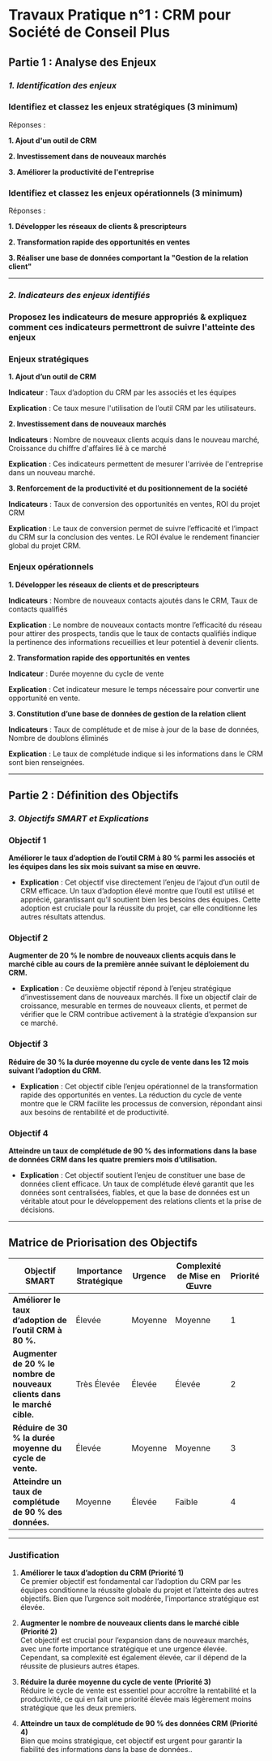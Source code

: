 # Travaux Pratique n°1 : CRM pour Société de Conseil Plus

## Partie 1 : Analyse des Enjeux

### *1. Identification des enjeux*

### Identifiez et classez les enjeux stratégiques (3 minimum)
    
Réponses :

**1. Ajout d'un outil de CRM**

**2. Investissement dans de nouveaux marchés**

**3. Améliorer la productivité de l'entreprise** 

### Identifiez et classez les enjeux opérationnels (3 minimum)

Réponses :

**1. Développer les réseaux de clients & prescripteurs**
        
**2. Transformation rapide des opportunités en ventes**

**3. Réaliser une base de données comportant la "Gestion de la relation client"**

---

### *2. Indicateurs des enjeux identifiés*

### Proposez les indicateurs de mesure appropriés & expliquez comment ces indicateurs permettront de suivre l'atteinte des enjeux
    
### Enjeux stratégiques

**1. Ajout d’un outil de CRM**

**Indicateur** : Taux d’adoption du CRM par les associés et les équipes

**Explication** : Ce taux mesure l'utilisation de l’outil CRM par les utilisateurs.
            
**2. Investissement dans de nouveaux marchés**

**Indicateurs** : Nombre de nouveaux clients acquis dans le nouveau marché, Croissance du chiffre d'affaires lié à ce marché

**Explication** : Ces indicateurs permettent de mesurer l'arrivée de l'entreprise dans un nouveau marché.

**3. Renforcement de la productivité et du positionnement de la société**

**Indicateurs** : Taux de conversion des opportunités en ventes, ROI du projet CRM

**Explication** : Le taux de conversion permet de suivre l’efficacité et l’impact du CRM sur la conclusion des ventes. Le ROI évalue le rendement financier global du projet CRM.

### Enjeux opérationnels

**1. Développer les réseaux de clients et de prescripteurs**

**Indicateurs** : Nombre de nouveaux contacts ajoutés dans le CRM, Taux de contacts qualifiés

**Explication** : Le nombre de nouveaux contacts montre l’efficacité du réseau pour attirer des prospects, tandis que le taux de contacts qualifiés indique la pertinence des informations recueillies et leur potentiel à devenir clients.

**2. Transformation rapide des opportunités en ventes**

**Indicateur** : Durée moyenne du cycle de vente

**Explication** : Cet indicateur mesure le temps nécessaire pour convertir une opportunité en vente.

**3. Constitution d’une base de données de gestion de la relation client**

**Indicateurs** : Taux de complétude et de mise à jour de la base de données, Nombre de doublons éliminés

**Explication** : Le taux de complétude indique si les informations dans le CRM sont bien renseignées.

---

## Partie 2 : Définition des Objectifs

### *3. Objectifs SMART et Explications*

### Objectif 1
**Améliorer le taux d’adoption de l’outil CRM à 80 % parmi les associés et les équipes dans les six mois suivant sa mise en œuvre.**

- **Explication** : Cet objectif vise directement l’enjeu de l’ajout d’un outil de CRM efficace. Un taux d’adoption élevé montre que l’outil est utilisé et apprécié, garantissant qu’il soutient bien les besoins des équipes. Cette adoption est cruciale pour la réussite du projet, car elle conditionne les autres résultats attendus.

### Objectif 2
**Augmenter de 20 % le nombre de nouveaux clients acquis dans le marché cible au cours de la première année suivant le déploiement du CRM.**

- **Explication** : Ce deuxième objectif répond à l’enjeu stratégique d’investissement dans de nouveaux marchés. Il fixe un objectif clair de croissance, mesurable en termes de nouveaux clients, et permet de vérifier que le CRM contribue activement à la stratégie d’expansion sur ce marché.

### Objectif 3
**Réduire de 30 % la durée moyenne du cycle de vente dans les 12 mois suivant l’adoption du CRM.**

- **Explication** : Cet objectif cible l’enjeu opérationnel de la transformation rapide des opportunités en ventes. La réduction du cycle de vente montre que le CRM facilite les processus de conversion, répondant ainsi aux besoins de rentabilité et de productivité.

### Objectif 4
**Atteindre un taux de complétude de 90 % des informations dans la base de données CRM dans les quatre premiers mois d’utilisation.**

- **Explication** : Cet objectif soutient l’enjeu de constituer une base de données client efficace. Un taux de complétude élevé garantit que les données sont centralisées, fiables, et que la base de données est un véritable atout pour le développement des relations clients et la prise de décisions.

---

## Matrice de Priorisation des Objectifs

| Objectif SMART                                                | Importance Stratégique | Urgence | Complexité de Mise en Œuvre | Priorité |
|---------------------------------------------------------------|-------------------------|---------|-----------------------------|----------|
| **Améliorer le taux d’adoption de l’outil CRM à 80 %.**       | Élevée                  | Moyenne | Moyenne                     | 1        |
| **Augmenter de 20 % le nombre de nouveaux clients dans le marché cible.** | Très Élevée             | Élevée  | Élevée                      | 2        |
| **Réduire de 30 % la durée moyenne du cycle de vente.**       | Élevée                  | Moyenne | Moyenne                     | 3        |
| **Atteindre un taux de complétude de 90 % des données.**      | Moyenne                 | Élevée  | Faible                      | 4        |

---

### Justification

1. **Améliorer le taux d’adoption du CRM (Priorité 1)**  
   Ce premier objectif est fondamental car l’adoption du CRM par les équipes conditionne la réussite globale du projet et l’atteinte des autres objectifs. Bien que l’urgence soit modérée, l’importance stratégique est élevée.

2. **Augmenter le nombre de nouveaux clients dans le marché cible (Priorité 2)**  
   Cet objectif est crucial pour l’expansion dans de nouveaux marchés, avec une forte importance stratégique et une urgence élevée. Cependant, sa complexité est également élevée, car il dépend de la réussite de plusieurs autres étapes.

3. **Réduire la durée moyenne du cycle de vente (Priorité 3)**  
   Réduire le cycle de vente est essentiel pour accroître la rentabilité et la productivité, ce qui en fait une priorité élevée mais légèrement moins stratégique que les deux premiers.

4. **Atteindre un taux de complétude de 90 % des données CRM (Priorité 4)**  
   Bien que moins stratégique, cet objectif est urgent pour garantir la fiabilité des informations dans la base de données..
